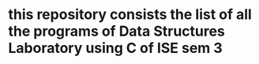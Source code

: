 # this repository consists the list of all the programs of Data Structures Laboratory using C of ISE sem 3
